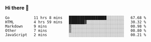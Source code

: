 ### Hi there 👋

<!--
**KLXLjun/KLXLjun** is a ✨ _special_ ✨ repository because its `README.md` (this file) appears on your GitHub profile.

Here are some ideas to get you started:

- 🔭 I’m currently working on ...
- 🌱 I’m currently learning ...
- 👯 I’m looking to collaborate on ...
- 🤔 I’m looking for help with ...
- 💬 Ask me about ...
- 📫 How to reach me: ...
- 😄 Pronouns: ...
- ⚡ Fun fact: ...
-->

<!--START_SECTION:waka-->
```text
Go           11 hrs 8 mins   █████████████████░░░░░░░░   67.68 % 
HTML         4 hrs 59 mins   ███████▓░░░░░░░░░░░░░░░░░   30.32 % 
Markdown     9 mins          ▒░░░░░░░░░░░░░░░░░░░░░░░░   00.98 % 
Other        7 mins          ▒░░░░░░░░░░░░░░░░░░░░░░░░   00.80 % 
JavaScript   2 mins          ░░░░░░░░░░░░░░░░░░░░░░░░░   00.21 % 
```
<!--END_SECTION:waka-->
